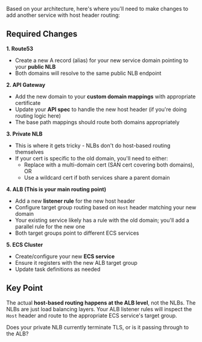 Based on your architecture, here's where you'll need to make changes to add another service with host header routing:

## Required Changes

**1. Route53**
- Create a new A record (alias) for your new service domain pointing to your **public NLB**
- Both domains will resolve to the same public NLB endpoint

**2. API Gateway**
- Add the new domain to your **custom domain mappings** with appropriate certificate
- Update your **API spec** to handle the new host header (if you're doing routing logic here)
- The base path mappings should route both domains appropriately

**3. Private NLB**
- This is where it gets tricky - NLBs don't do host-based routing themselves
- If your cert is specific to the old domain, you'll need to either:
  - Replace with a multi-domain cert (SAN cert covering both domains), OR
  - Use a wildcard cert if both services share a parent domain

**4. ALB (This is your main routing point)**
- Add a new **listener rule** for the new host header
- Configure target group routing based on `Host` header matching your new domain
- Your existing service likely has a rule with the old domain; you'll add a parallel rule for the new one
- Both target groups point to different ECS services

**5. ECS Cluster**
- Create/configure your new **ECS service**
- Ensure it registers with the new ALB target group
- Update task definitions as needed

## Key Point
The actual **host-based routing happens at the ALB level**, not the NLBs. The NLBs are just load balancing layers. Your ALB listener rules will inspect the `Host` header and route to the appropriate ECS service's target group.

Does your private NLB currently terminate TLS, or is it passing through to the ALB?
